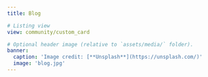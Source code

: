 ```yaml
---
title: Blog

# Listing view
view: community/custom_card

# Optional header image (relative to `assets/media/` folder).
banner:
  caption: 'Image credit: [**Unsplash**](https://unsplash.com/)'
  image: 'blog.jpg'
---
```


<!-- *출처: [Unsplash](https://images.unsplash.com/photo-1521302200778-33500795e128?q=80&w=870&auto=format&fit=crop&ixlib=rb-4.0.3&ixid=M3wxMjA3fDB8MHxwaG90by1wYWdlfHx8fGVufDB8fHx8fA%3D%3D)* -->
